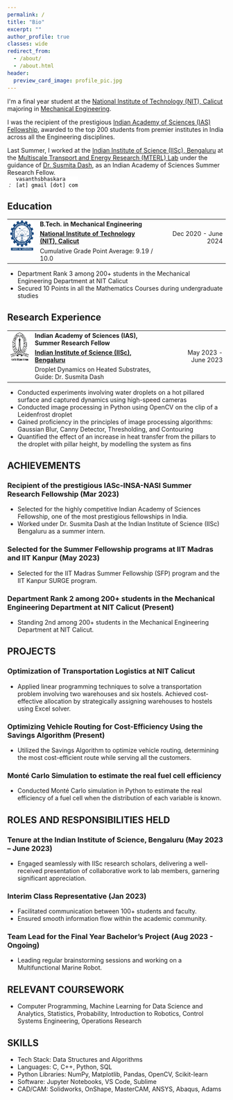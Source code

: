```yaml
---
permalink: /
title: "Bio"
excerpt: ""
author_profile: true
classes: wide
redirect_from: 
  - /about/
  - /about.html
header:
  preview_card_image: profile_pic.jpg
---
```


I'm a final year student at the [National Institute of Technology (NIT), Calicut](https://www.nitc.ac.in/) majoring in [Mechanical Engineering](https://nitc.ac.in/department/mechanical-engineering).  

I was the recipient of the prestigious [Indian Academy of Sciences (IAS) Fellowship](https://webjapps.ias.ac.in/fellowship2023/lists/selectedList.jsp), awarded to the top 200 students from premier institutes in India across all the Engineering disciplines. 

Last Summer, I worked at the <a href="https://iisc.ac.in" target="_blank">Indian Institute of Science (IISc), Bengaluru</a> at the <a href="https://sites.google.com/view/dashresearchlab/people" target="_blank">Multiscale Transport and Energy Research (MTERL) Lab</a> under the guidance of <a href="https://mecheng.iisc.ac.in/people/susmita-dash/" target="_blank">Dr. Susmita Dash</a>, as an Indian Academy of Sciences Summer Research Fellow. <br>
<i class="fas fa-envelope email-link" id="emailicon-high">&nbsp;:&nbsp;&nbsp;</i> 
<code style="color: #000000; background: #ffffff; display: inline-block;">vasanthsbhaskara [at] gmail [dot] com</code>


## Education
<table>
  <tbody>
    <tr>
      <td rowspan="3" style="text-align: center; vertical-align: top;"><img src="./../images/iitg.png" width="70" height="70"></td>
      <td style="text-align: left; vertical-align: top;"><strong>B.Tech. in Mechanical Engineering</strong></td>
      <td></td>
    </tr>
    <tr>
      <td style="text-align: left; vertical-align: top;"><strong><a href="https://www.nitc.ac.in/">National Institute of Technology (NIT), Calicut</a></strong></td>
      <td>&nbsp;</td>
      <td style="text-align: right; vertical-align: top;">Dec 2020 - June 2024</td>
    </tr>
    <tr>
      <td style="text-align: left; vertical-align: top;">Cumulative Grade Point Average: 9.19 / 10.0</td>
      <td></td>
      <td></td>
    </tr>
  </tbody>
</table>

- Department Rank 3 among 200+ students in the Mechanical Engineering Department at NIT Calicut
- Secured 10 Points in all the Mathematics Courses during undergraduate studies

## Research Experience
<table>
  <tbody>
    <tr>
      <td rowspan="3" style="text-align: center; vertical-align: top;"><img src="./../images/iisc.png" width="70" height="70"></td>
      <td style="text-align: left; vertical-align: top;"><strong>Indian Academy of Sciences (IAS), Summer Research Fellow</strong></td>
      <td></td>
    </tr>
    <tr>
      <td style="text-align: left; vertical-align: top;"><strong><a href="https://iisc.ac.in">Indian Institute of Science (IISc), Bengaluru</a></strong></td>
      <td>&nbsp;</td>
      <td style="text-align: right; vertical-align: top;">May 2023 - June 2023</td>
    </tr>
    <tr>
      <td style="text-align: left; vertical-align: top;">Droplet Dynamics on Heated Substrates, Guide: Dr. Susmita Dash</td>
      <td></td>
      <td></td>
    </tr>
  </tbody>
</table>

- Conducted experiments involving water droplets on a hot pillared surface and captured dynamics using high-speed cameras
- Conducted image processing in Python using OpenCV on the clip of a Leidenfrost droplet
- Gained proficiency in the principles of image processing algorithms: Gaussian Blur, Canny Detector, Thresholding, and Contouring
- Quantified the effect of an increase in heat transfer from the pillars to the droplet with pillar height, by modelling the system as fins


## ACHIEVEMENTS

### Recipient of the prestigious IASc-INSA-NASI Summer Research Fellowship (Mar 2023)
- Selected for the highly competitive Indian Academy of Sciences Fellowship, one of the most prestigious fellowships in India.
- Worked under Dr. Susmita Dash at the Indian Institute of Science (IISc) Bengaluru as a summer intern.

### Selected for the Summer Fellowship programs at IIT Madras and IIT Kanpur (May 2023)
- Selected for the IIT Madras Summer Fellowship (SFP) program and the IIT Kanpur SURGE program.

### Department Rank 2 among 200+ students in the Mechanical Engineering Department at NIT Calicut (Present)
- Standing 2nd among 200+ students in the Mechanical Engineering Department at NIT Calicut.

## PROJECTS

### Optimization of Transportation Logistics at NIT Calicut
- Applied linear programming techniques to solve a transportation problem involving two warehouses and six hostels. Achieved cost-effective allocation by strategically assigning warehouses to hostels using Excel solver.

### Optimizing Vehicle Routing for Cost-Efficiency Using the Savings Algorithm (Present)
- Utilized the Savings Algorithm to optimize vehicle routing, determining the most cost-efficient route while serving all the customers.

### Monté Carlo Simulation to estimate the real fuel cell efficiency
- Conducted Monté Carlo simulation in Python to estimate the real efficiency of a fuel cell when the distribution of each variable is known.

## ROLES AND RESPONSIBILITIES HELD

### Tenure at the Indian Institute of Science, Bengaluru (May 2023 – June 2023)
- Engaged seamlessly with IISc research scholars, delivering a well-received presentation of collaborative work to lab members, garnering significant appreciation.

### Interim Class Representative (Jan 2023)
- Facilitated communication between 100+ students and faculty.
- Ensured smooth information flow within the academic community.

### Team Lead for the Final Year Bachelor’s Project (Aug 2023 - Ongoing)
- Leading regular brainstorming sessions and working on a Multifunctional Marine Robot.

## RELEVANT COURSEWORK

- Computer Programming, Machine Learning for Data Science and Analytics, Statistics, Probability, Introduction to Robotics, Control Systems Engineering, Operations Research

## SKILLS

- Tech Stack: Data Structures and Algorithms
- Languages: C, C++, Python, SQL
- Python Libraries: NumPy, Matplotlib, Pandas, OpenCV, Scikit-learn
- Software: Jupyter Notebooks, VS Code, Sublime
- CAD/CAM: Solidworks, OnShape, MasterCAM, ANSYS, Abaqus, Adams